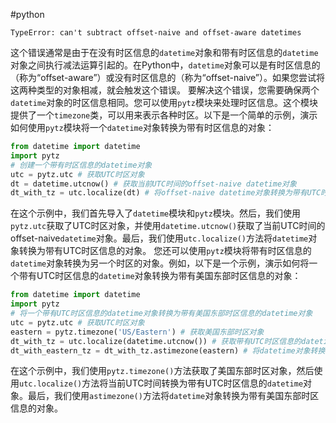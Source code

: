 #python 

`TypeError: can't subtract offset-naive and offset-aware datetimes`

这个错误通常是由于在没有时区信息的`datetime`对象和带有时区信息的`datetime`对象之间执行减法运算引起的。在Python中，`datetime`对象可以是有时区信息的（称为“offset-aware”）或没有时区信息的（称为“offset-naive”）。如果您尝试将这两种类型的对象相减，就会触发这个错误。 要解决这个错误，您需要确保两个`datetime`对象的时区信息相同。您可以使用`pytz`模块来处理时区信息。这个模块提供了一个`timezone`类，可以用来表示各种时区。以下是一个简单的示例，演示如何使用`pytz`模块将一个`datetime`对象转换为带有时区信息的对象：

```python
from datetime import datetime
import pytz
# 创建一个带有时区信息的datetime对象
utc = pytz.utc # 获取UTC时区对象
dt = datetime.utcnow() # 获取当前UTC时间的offset-naive datetime对象
dt_with_tz = utc.localize(dt) # 将offset-naive datetime对象转换为带有UTC时区信息的datetime对象
```

在这个示例中，我们首先导入了`datetime`模块和`pytz`模块。然后，我们使用`pytz.utc`获取了UTC时区对象，并使用`datetime.utcnow()`获取了当前UTC时间的offset-naive`datetime`对象。最后，我们使用`utc.localize()`方法将`datetime`对象转换为带有UTC时区信息的对象。 您还可以使用`pytz`模块将带有时区信息的`datetime`对象转换为另一个时区的对象。例如，以下是一个示例，演示如何将一个带有UTC时区信息的`datetime`对象转换为带有美国东部时区信息的对象：

```python
from datetime import datetime
import pytz
# 将一个带有UTC时区信息的datetime对象转换为带有美国东部时区信息的datetime对象
utc = pytz.utc # 获取UTC时区对象
eastern = pytz.timezone('US/Eastern') # 获取美国东部时区对象
dt_with_tz = utc.localize(datetime.utcnow()) # 获取带有UTC时区信息的datetime对象
dt_with_eastern_tz = dt_with_tz.astimezone(eastern) # 将datetime对象转换为带有美国东部时区信息的datetime对象
```

在这个示例中，我们使用`pytz.timezone()`方法获取了美国东部时区对象，然后使用`utc.localize()`方法将当前UTC时间转换为带有UTC时区信息的`datetime`对象。最后，我们使用`astimezone()`方法将`datetime`对象转换为带有美国东部时区信息的对象。